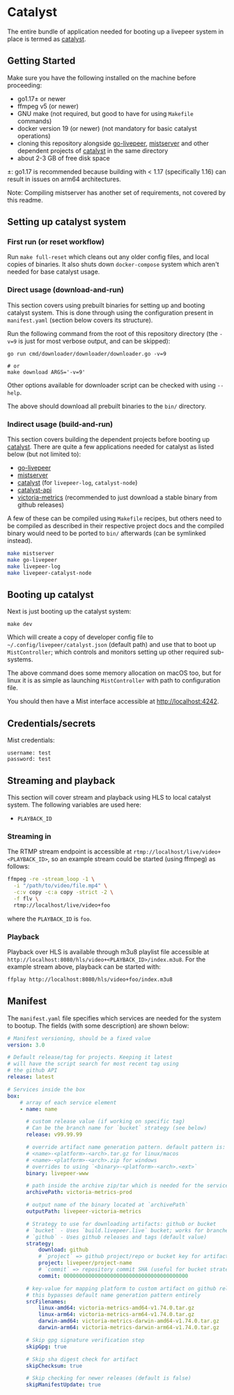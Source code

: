 # Catalyst

The entire bundle of application needed for booting up a livepeer
system in place is termed as [catalyst].

## Getting Started

Make sure you have the following installed on the machine before
proceeding:

  - go1.17± or newer
  - ffmpeg v5 (or newer)
  - GNU make (not required, but good to have for using `Makefile`
    commands)
  - docker version 19 (or newer) (not mandatory for basic catalyst
    operations)
  - cloning this repository alongside [go-livepeer], [mistserver] and
    other dependent projects of [catalyst] in the same directory
  - about 2-3 GB of free disk space

±: go1.17 is recommended because building with < 1.17 (specifically 1.16)
can result in issues on arm64 architectures.

Note: Compiling mistserver has another set of requirements, not
covered by this readme.

## Setting up catalyst system

### First run (or reset workflow)

Run `make full-reset` which cleans out any older config files, and
local copies of binaries. It also shuts down `docker-compose` system
which aren't needed for base catalyst usage.

### Direct usage (download-and-run)

This section covers using prebuilt binaries for setting up and booting
catalyst system. This is done through using the configuration present
in `manifest.yaml` (section below covers its structure).

Run the following command from the root of this repository directory
(the `-v=9` is just for most verbose output, and can be skipped):

    go run cmd/downloader/downloader/downloader.go -v=9

    # or
    make download ARGS='-v=9'

Other options available for downloader script can be checked with
using `--help`.

The above should download all prebuilt binaries to the `bin/`
directory.

### Indirect usage (build-and-run)

This section covers building the dependent projects before booting up
[catalyst]. There are quite a few applications needed for catalyst as
listed below (but not limited to):

  - [go-livepeer]
  - [mistserver]
  - [catalyst] (for `livepeer-log`, `catalyst-node`)
  - [catalyst-api]
  - [victoria-metrics] (recommended to just download a stable binary
    from github releases)

A few of these can be compiled using `Makefile` recipes, but others
need to be compiled as described in their respective project docs and
the compiled binary would need to be ported to `bin/` afterwards (can
be symlinked instead).

```sh
make mistserver
make go-livepeer
make livepeer-log
make livepeer-catalyst-node
```

## Booting up catalyst

Next is just booting up the catalyst system:

    make dev

Which will create a copy of developer config file to
`~/.config/livepeer/catalyst.json` (default path) and use that to boot
up `MistController`; which controls and monitors setting up other
required sub-systems.

The above command does some memory allocation on macOS too, but for
linux it is as simple as launching `MistController` with path to
configuration file.

You should then have a Mist interface accessible at
[http://localhost:4242](http://localhost:4242).

## Credentials/secrets

Mist credentials:

```
username: test
password: test
```

## Streaming and playback

This section will cover stream and playback using HLS to local
catalyst system. The following variables are used here:

  - `PLAYBACK_ID`

### Streaming in

The RTMP stream endpoint is accessible at
`rtmp://localhost/live/video+<PLAYBACK_ID>`, so an example stream
could be started (using ffmpeg) as follows:

```sh
ffmpeg -re -stream_loop -1 \
  -i "/path/to/video/file.mp4" \
  -c:v copy -c:a copy -strict -2 \
  -f flv \
  rtmp://localhost/live/video+foo
```
where the `PLAYBACK_ID` is `foo`.

### Playback

Playback over HLS is available through m3u8 playlist file accessible
at `http://localhost:8080/hls/video+<PLAYBACK_ID>/index.m3u8`. For the
example stream above, playback can be started with:

```sh
ffplay http://localhost:8080/hls/video+foo/index.m3u8
```

## Manifest

The `manifest.yaml` file specifies which services are needed for the
system to bootup. The fields (with some description) are shown below:

```yaml
# Manifest versioning, should be a fixed value
version: 3.0

# Default release/tag for projects. Keeping it latest
# will have the script search for most recent tag using
# the github API
release: latest

# Services inside the box
box:
    # array of each service element
    - name: name

      # custom release value (if working on specific tag)
      # Can be the branch name for `bucket` strategy (see below)
      release: v99.99.99

      # override artifact name generation pattern. default pattern is:
      # <name>-<platform>-<arch>.tar.gz for linux/macos
      # <name>-<platform>-<arch>.zip for windows
      # overrides to using `<binary>-<platform>-<arch>.<ext>`
      binary: livepeer-www

      # path inside the archive zip/tar which is needed for the service
      archivePath: victoria-metrics-prod

      # output name of the binary located at `archivePath`
      outputPath: livepeer-victoria-metrics

      # Strategy to use for downloading artifacts: github or bucket
      # `bucket` - Uses `build.livepeer.live` bucket; works for branches of some projects
      # `github` - Uses github releases and tags (default value)
      strategy:
          download: github
          # `project` => github project/repo or bucket key for artifacts
          project: livepeer/project-name
          # `commit` => repository commit SHA (useful for bucket strategy)
          commit: 0000000000000000000000000000000000000000

      # key-value for mapping platform to custom artifact on github release page
      # this bypasses default name generation pattern entirely
      srcFilenames:
          linux-amd64: victoria-metrics-amd64-v1.74.0.tar.gz
          linux-arm64: victoria-metrics-arm64-v1.74.0.tar.gz
          darwin-amd64: victoria-metrics-darwin-amd64-v1.74.0.tar.gz
          darwin-arm64: victoria-metrics-darwin-arm64-v1.74.0.tar.gz

      # Skip gpg signature verification step
      skipGpg: true

      # Skip sha digest check for artifact
      skipChecksum: true

      # Skip checking for newer releases (default is false)
      skipManifestUpdate: true
```

  [go-livepeer]: https://github.com/livepeer/go-livepeer
  [catalyst]: https://github.com/livepeer/catalyst
  [mistserver]: https://github.com/DDVTECH/mistserver
  [catalyst-api]: https://github.com/livepeer/catalyst-api
  [victoria-metrics]: https://github.com/VictoriaMetrics/VictoriaMetrics
